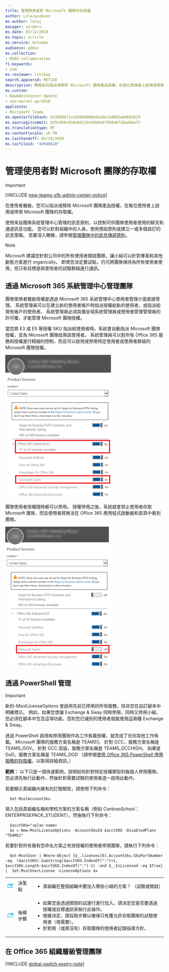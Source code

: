 ```yaml
---
title: 管理使用者對 Microsoft 團隊的存取權
author: LolaJacobsen
ms.author: lolaj
manager: serdars
ms.date: 03/12/2018
ms.topic: article
ms.service: msteams
audience: admin
ms.collection:
- M365-collaboration
f1.keywords:
- CSH
ms.reviewer: ritikag
search.appverid: MET150
description: 瞭解如何指派或移除 Microsoft 團隊產品授權，在每位使用者上啟用或停用使用者層級的存取。
ms.custom:
- NewAdminCenter_Update
- seo-marvel-apr2020
appliesto:
- Microsoft Teams
ms.openlocfilehash: 823038671ac03669808e8a3dec5d065a60682b19
ms.sourcegitcommit: 929c050c038a64216e38b0a67569a8f18ad4baf2
ms.translationtype: MT
ms.contentlocale: zh-TW
ms.lasthandoff: 04/29/2020
ms.locfileid: "43940610"
---
```

<a name="manage-user-access-to-microsoft-teams"></a>管理使用者對 Microsoft 團隊的存取權
=====================================
> [!IMPORTANT]
> [!INCLUDE [new-teams-sfb-admin-center-notice](includes/new-teams-sfb-admin-center-notice.md)]

在使用者層級，您可以指派或移除 Microsoft 團隊產品授權，在每位使用者上啟用或停用 Microsoft 團隊的存取權。

使用來自團隊系統管理中心管理的訊息原則，以控制可供團隊使用者使用的聊天和通道訊息功能。 您可以針對組織中的人員，使用預設原則或建立一或多個自訂的訊息策略。 若要深入瞭解，請參閱[管理團隊中的訊息傳遞原則](messaging-policies-in-teams.md)。

> [!NOTE]
>Microsoft 建議您針對公司中的所有使用者開啟團隊，讓小組可以針對專案和其他動態方案進行 organically。 即使您決定要試點，仍可將團隊保持為所有使用者使用，但只有目標是與使用者的試驗群組進行通訊。

## <a name="manage-teams-through-the-microsoft-365-admin-center"></a>透過 Microsoft 365 系統管理中心管理團隊

團隊使用者層級授權是透過 Microsoft 365 系統管理中心使用者管理介面直接管理。 系統管理員可以在建立新的使用者帳戶時指派授權給新的使用者，或指派給現有帳戶的使用者。 系統管理員必須具備全域系統管理員或使用者管理管理員的許可權，才能管理 Microsoft 團隊授權。

當您將 E3 或 E5 等授權 SKU 指派給使用者時，系統會自動指派 Microsoft 團隊授權，並為 Microsoft 團隊啟用該使用者。 系統管理員可以對所有 Office 365 服務和授權進行精細的控制，而且可以啟用或停用特定使用者或使用者群組的 Microsoft 團隊授權。

![系統管理中心的 [產品授權] 區段螢幕擷取畫面。](media/Manage_user_access_to_Microsoft_Teams_image2.png) 

團隊使用者授權隨時都可以停用。 授權停用之後，系統就會禁止使用者存取 Microsoft 團隊，而且使用者將無法在 Office 365 應用程式啟動器和首頁中看到團隊。

![顯示 [產品授權] 區段中已選取 [小組] 的螢幕擷取畫面。](media/Manage_user_access_to_Microsoft_Teams_image4.png)

## <a name="manage-via-powershell"></a>透過 PowerShell 管理

> [!IMPORTANT]
> 新的-MsolLicenseOptions 會啟用先前已停用的所有服務，除非您在自訂腳本中明確標示。 例如，如果您想讓 Exchange & Sway 同時停用，同時又停用小組，您必須在腳本中包含這項功能，否則您已識別的使用者就能使用這兩種 Exchange & Sway。

透過 PowerShell 啟用和停用團隊作為工作負載授權，就完成了任何其他工作負載。 Microsoft 團隊的服務方案名稱是 TEAMS1。 針對 GCC，服務方案名稱是 TEAMS_GOV。 針對 GCC 高版，服務方案名稱是 TEAMS_GCCHIGH。 如果是 DoD，服務方案名稱是 TEAMS_DOD （請參閱[使用 Office 365 PowerShell 停用服務的存取權](https://docs.microsoft.com/office365/enterprise/powershell/disable-access-to-services-with-office-365-powershell)，以取得詳細資訊。）

**範例：** 以下只是一個快速範例，說明如何針對特定授權類型的每個人停用團隊。 您必須先執行此動作，然後針對需要試驗的使用者逐一啟用此動作。

若要顯示貴組織內擁有的訂閱類型，請使用下列命令：

      Get-MsolAccountSku

填入包括貴組織名稱和學校方案的方案名稱（例如 ContosoSchool： ENTERPRISEPACK_STUDENT），然後執行下列命令：

      $acctSKU="<plan name>
      $x = New-MsolLicenseOptions -AccountSkuId $acctSKU -DisabledPlans "TEAMS1"
若要針對所有擁有您命名方案之有效授權的使用者停用團隊，請執行下列命令：

      Get-MsolUser | Where-Object {$_.licenses[0].AccountSku.SkuPartNumber -eq  ($acctSKU).Substring($acctSKU.IndexOf(":")+1,  $acctSKU.Length-$acctSKU.IndexOf(":")-1) -and $_.IsLicensed -eq $True} |  Set-MsolUserLicense -LicenseOptions $x

| | | |
|---------|---------|---------|
|![代表決策點的圖示](media/Manage_user_access_to_Microsoft_Teams_image5.png)     |決策點         |<ul><li>貴組織在整個組織中要加入哪些小組的方案？  （試驗或開啟）</li></ul>         |
|![代表後續步驟的圖示](media/Manage_user_access_to_Microsoft_Teams_image6.png)     |後續步驟         |<ul><li>如果您是透過關閉的試運行進行加入，請決定您是否要透過授權或目標通訊來執行此操作。</li><li>根據決定，請採取步驟以確保只有獲允許存取團隊的試驗使用者（視需要）。</li><li>針對將（或將沒有）存取團隊的使用者記錄指導方針。</li></ul>         |

## <a name="manage-teams-at-the-office-365-organization-level"></a>在 Office 365 組織層級管理團隊
[!INCLUDE [global-switch-expiry-note](includes/global-switch-expiry-note.md)]

